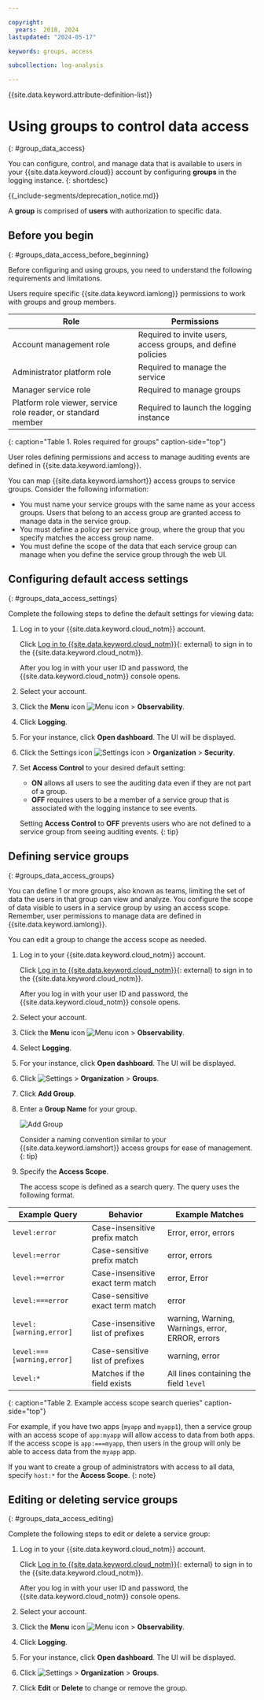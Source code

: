 ```yaml
---

copyright:
  years:  2018, 2024
lastupdated: "2024-05-17"

keywords: groups, access

subcollection: log-analysis

---
```


{{site.data.keyword.attribute-definition-list}}

# Using groups to control data access
{: #group_data_access}

You can configure, control, and manage data that is available to users in your {{site.data.keyword.cloud}} account by configuring **groups** in the logging instance.
{: shortdesc}

<!-- common deprecation notice -->
{{_include-segments/deprecation_notice.md}}

A **group** is comprised of **users** with authorization to specific data.


## Before you begin
{: #groups_data_access_before_beginning}

Before configuring and using groups, you need to understand the following requirements and limitations.

Users require specific {{site.data.keyword.iamlong}} permissions to work with groups and group members.

Role                                                               | Permissions
-------------------------------------------------------------------|------------------------------------------------
Account management role                                            | Required to invite users, access groups, and define policies
Administrator platform role                                        | Required to manage the service
Manager service role                                               | Required to manage groups
Platform role viewer, service role reader, or standard member      | Required to launch the logging instance
{: caption="Table 1. Roles required for groups" caption-side="top"}

User roles defining permissions and access to manage auditing events are defined in {{site.data.keyword.iamlong}}.

You can map {{site.data.keyword.iamshort}} access groups to service groups. Consider the following information:
- You must name your service groups with the same name as your access groups. Users that belong to an access group are granted access to manage data in the service group.
- You must define a policy per service group, where the group that you specify matches the access group name.
- You must define the scope of the data that each service group can manage when you define the service group through the web UI.



## Configuring default access settings
{: #groups_data_access_settings}

Complete the following steps to define the default settings for viewing data:

1. Log in to your {{site.data.keyword.cloud_notm}} account.

   Click [Log in to {{site.data.keyword.cloud_notm}}](https://cloud.ibm.com/login){: external} to sign in to the {{site.data.keyword.cloud_notm}}.

   After you log in with your user ID and password, the {{site.data.keyword.cloud_notm}} console opens.

2. Select your account.

3. Click the **Menu** icon ![Menu icon](/images/icon_hamburger.svg) &gt; **Observability**.

4. Click **Logging**.

5. For your instance, click **Open dashboard**. The UI will be displayed.

6. Click the Settings icon ![**Settings icon**](/images/config.png "Settings icon") &gt;  **Organization** &gt; **Security**.

7. Set **Access Control** to your desired default setting:

   * **ON** allows all users to see the auditing data even if they are not part of a group.
   * **OFF** requires users to be a member of a service group that is associated with the logging instance to see events.

   Setting **Access Control** to **OFF** prevents users who are not defined to a service group from seeing auditing events.
   {: tip}

## Defining service groups
{: #groups_data_access_groups}

You can define 1 or more groups, also known as teams, limiting the set of data the users in that group can view and analyze. You configure the scope of data visible to users in a service group by using an access scope.  Remember, user permissions to manage data are defined in {{site.data.keyword.iamlong}}.

You can edit a group to change the access scope as needed.

1. Log in to your {{site.data.keyword.cloud_notm}} account.

   Click [Log in to {{site.data.keyword.cloud_notm}}](https://cloud.ibm.com/login){: external} to sign in to the {{site.data.keyword.cloud_notm}}.

   After you log in with your user ID and password, the {{site.data.keyword.cloud_notm}} console opens.

2. Select your account.

3. Click the **Menu** icon ![Menu icon](/images/icon_hamburger.svg) &gt; **Observability**.

4. Select **Logging**.

5. For your instance, click **Open dashboard**. The UI will be displayed.

6. Click ![**Settings**](/images/config.png "Settings icon") &gt; **Organization** &gt; **Groups**.

7. Click **Add Group**.

8. Enter a **Group Name** for your group.

   ![Add Group](/images/addgroup.png)

   Consider a naming convention similar to your {{site.data.keyword.iamshort}} access groups for ease of management.
   {: tip}

9. Specify the **Access Scope**.

   The access scope is defined as a search query.  The query uses the following format.

Example Query              | Behavior                          | Example Matches
---------------------------|-----------------------------------|-------------------------------------------------
`level:error`              | Case-insensitive prefix match     | Error, error, errors
`level:=error`             | Case-sensitive prefix match       | error, errors
`level:==error`            | Case-insensitive exact term match | error, Error
`level:===error`           | Case-sensitive exact term match   | error
`level:[warning,error]`    | Case-insensitive list of prefixes | warning, Warning, Warnings, error, ERROR, errors
`level:===[warning,error]` | Case-sensitive list of prefixes   | warning, error
`level:*`                  | Matches if the field exists       | All lines containing the field `level`
{: caption="Table 2. Example access scope search queries" caption-side="top"}

For example, if you have two apps (`myapp` and `myapp1`), then a service group with an access scope of  `app:myapp` will allow access to data from both apps. If the access scope is `app:===myapp`, then users in the group will only be able to access data from the `myapp` app.

If you want to create a group of administrators with access to all data, specify `host:*` for the  **Access Scope**.
{: note}

## Editing or deleting service groups
{: #groups_data_access_editing}

Complete the following steps to edit or delete a service group:

1. Log in to your {{site.data.keyword.cloud_notm}} account.

   Click [Log in to {{site.data.keyword.cloud_notm}}](https://cloud.ibm.com/login){: external} to sign in to the {{site.data.keyword.cloud_notm}}.

   After you log in with your user ID and password, the {{site.data.keyword.cloud_notm}} console opens.

2. Select your account.

3. Click the **Menu** icon ![Menu icon](/images/icon_hamburger.svg) &gt; **Observability**.

4. Click **Logging**.

5. For your instance, click **Open dashboard**. The UI will be displayed.

6. Click ![**Settings**](/images/config.png "Settings icon") &gt; **Organization** &gt; **Groups**.

7. Click **Edit** or **Delete** to change or remove the group.
